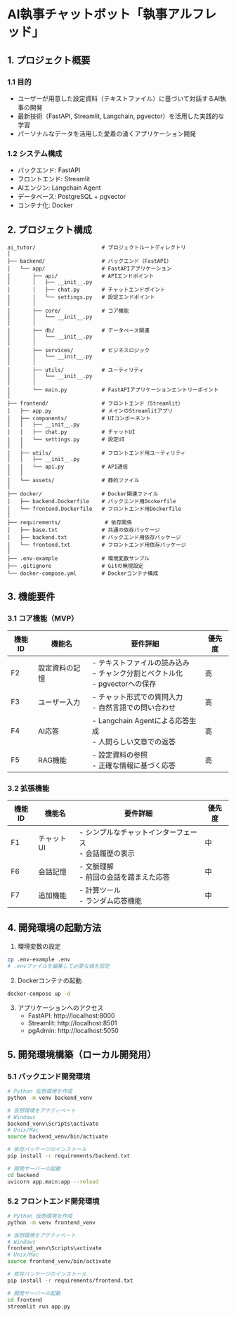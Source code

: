 # AI執事チャットボット「執事アルフレッド」

## 1. プロジェクト概要

### 1.1 目的

- ユーザーが用意した設定資料（テキストファイル）に基づいて対話するAI執事の開発
- 最新技術（FastAPI, Streamlit, Langchain, pgvector）を活用した実践的な学習
- パーソナルなデータを活用した愛着の湧くアプリケーション開発

### 1.2 システム構成

- バックエンド: FastAPI
- フロントエンド: Streamlit
- AIエンジン: Langchain Agent
- データベース: PostgreSQL + pgvector
- コンテナ化: Docker

## 2. プロジェクト構成

```
ai_tutor/                     # プロジェクトルートディレクトリ
│
├── backend/                  # バックエンド（FastAPI）
│   └── app/                  # FastAPIアプリケーション
│       ├── api/              # APIエンドポイント
│       │   ├── __init__.py
│       │   ├── chat.py       # チャットエンドポイント
│       │   └── settings.py   # 設定エンドポイント
│       │
│       ├── core/             # コア機能
│       │   └── __init__.py
│       │
│       ├── db/               # データベース関連
│       │   └── __init__.py
│       │
│       ├── services/         # ビジネスロジック
│       │   └── __init__.py
│       │
│       ├── utils/            # ユーティリティ
│       │   └── __init__.py
│       │
│       └── main.py           # FastAPIアプリケーションエントリーポイント
│
├── frontend/                 # フロントエンド（Streamlit）
│   ├── app.py                # メインのStreamlitアプリ
│   ├── components/           # UIコンポーネント
│   │   ├── __init__.py
│   │   ├── chat.py           # チャットUI
│   │   └── settings.py       # 設定UI
│   │
│   ├── utils/                # フロントエンド用ユーティリティ
│   │   ├── __init__.py
│   │   └── api.py            # API通信
│   │
│   └── assets/               # 静的ファイル
│
├── docker/                   # Docker関連ファイル
│   ├── backend.Dockerfile    # バックエンド用Dockerfile
│   └── frontend.Dockerfile   # フロントエンド用Dockerfile
│
├── requirements/              # 依存関係
│   ├── base.txt              # 共通の依存パッケージ
│   ├── backend.txt           # バックエンド用依存パッケージ
│   └── frontend.txt          # フロントエンド用依存パッケージ
│
├── .env-example              # 環境変数サンプル
├── .gitignore                # Gitの無視設定
└── docker-compose.yml        # Dockerコンテナ構成
```

## 3. 機能要件

### 3.1 コア機能（MVP）
| 機能ID | 機能名         | 要件詳細                                                                         | 優先度 |
| ------ | -------------- | -------------------------------------------------------------------------------- | ------ |
| F2     | 設定資料の記憶 | - テキストファイルの読み込み<br>- チャンク分割とベクトル化<br>- pgvectorへの保存 | 高     |
| F3     | ユーザー入力   | - チャット形式での質問入力<br>- 自然言語での問い合わせ                           | 高     |
| F4     | AI応答         | - Langchain Agentによる応答生成<br>- 人間らしい文章での返答                      | 高     |
| F5     | RAG機能        | - 設定資料の参照<br>- 正確な情報に基づく応答                                     | 高     |

### 3.2 拡張機能
| 機能ID | 機能名     | 要件詳細                                                 | 優先度 |
| ------ | ---------- | -------------------------------------------------------- | ------ |
| F1     | チャットUI | - シンプルなチャットインターフェース<br>- 会話履歴の表示 | 中     |
| F6     | 会話記憶   | - 文脈理解<br>- 前回の会話を踏まえた応答                 | 中     |
| F7     | 追加機能   | - 計算ツール<br>- ランダム応答機能                       | 中     |

## 4. 開発環境の起動方法

1. 環境変数の設定
```bash
cp .env-example .env
# .envファイルを編集して必要な値を設定
```

2. Dockerコンテナの起動
```bash
docker-compose up -d
```

3. アプリケーションへのアクセス
   - FastAPI: http://localhost:8000
   - Streamlit: http://localhost:8501
   - pgAdmin: http://localhost:5050

## 5. 開発環境構築（ローカル開発用）

### 5.1 バックエンド開発環境

```bash
# Python 仮想環境を作成
python -m venv backend_venv

# 仮想環境をアクティベート
# Windows
backend_venv\Scripts\activate
# Unix/Mac
source backend_venv/bin/activate

# 依存パッケージのインストール
pip install -r requirements/backend.txt

# 開発サーバーの起動
cd backend
uvicorn app.main:app --reload
```

### 5.2 フロントエンド開発環境

```bash
# Python 仮想環境を作成
python -m venv frontend_venv

# 仮想環境をアクティベート
# Windows
frontend_venv\Scripts\activate
# Unix/Mac
source frontend_venv/bin/activate

# 依存パッケージのインストール
pip install -r requirements/frontend.txt

# 開発サーバーの起動
cd frontend
streamlit run app.py
```